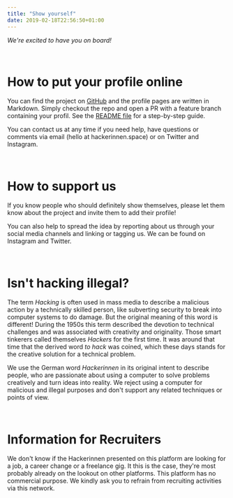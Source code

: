 ```yaml
---
title: "Show yourself"
date: 2019-02-18T22:56:50+01:00
---
```


<p><i>We're excited to have you on board!</i></p><br>

<h1 class="is-size-4">How to put your profile online</h1>
<p>You can find the project on <a href="https://github.com/normade/hackerinnen" target="_blank" rel="noopener noreferrer">GitHub</a> and the profile pages are written in Markdown. Simply checkout the repo and open a PR with a feature branch containing your profil. See the <a href="https://github.com/normade/hackerinnen/blob/master/README.md" target="_blank" rel="noopener noreferrer">README file</a> for a step-by-step guide.</p>
<p>You can contact us at any time if you need help, have questions or comments via email (hello at hackerinnen.space) or on Twitter and Instagram.</p>
<br>

<h1 class="is-size-4">How to support us</h1>
<p>If you know people who should definitely show themselves, please let them know about the project and invite them to add their profile!</p>
<p>You can also help to spread the idea by reporting about us through your social media channels and linking or tagging us. We can be found on Instagram and Twitter.</p>
<br>

<h1 class="is-size-4">Isn't hacking illegal?</h1>

<p>The term <i>Hacking</i> is often used in mass media to describe a malicious action by a technically skilled person, like subverting security to break into computer systems to do damage. But the original meaning of this word is different! During the 1950s this term described the devotion to technical challenges and was associated with creativity and originality. Those smart tinkerers called themselves <i>Hackers</i> for the first time. It was around that time that the derived word <i>to hack</i> was coined, which these days stands for the creative solution for a technical problem.
<br>
<p>We use the German word <i>Hackerinnen</i> in its original intent to describe people, who are passionate about using a computer to solve problems creatively and turn ideas into reality. We reject using a computer for malicious and illegal purposes and don't support any related techniques or points of view.</p>
<br>

<h1 class="is-size-4">Information for Recruiters</h1>
<p>
We don't know if the Hackerinnen presented on this platform are looking for a job, a career change or a freelance gig. It this is the case, they're most probably already on the lookout on other platforms. This platform has no commercial purpose. We kindly ask you to refrain from recruiting activities via this network.</p>
